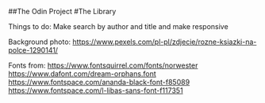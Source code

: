 ##The Odin Project
#The Library

Things to do:
Make search by author and title and make responsive

Background photo:
https://www.pexels.com/pl-pl/zdjecie/rozne-ksiazki-na-polce-1290141/

Fonts from:
https://www.fontsquirrel.com/fonts/norwester
https://www.dafont.com/dream-orphans.font
https://www.fontspace.com/ananda-black-font-f85089
https://www.fontspace.com/l-libas-sans-font-f117351
